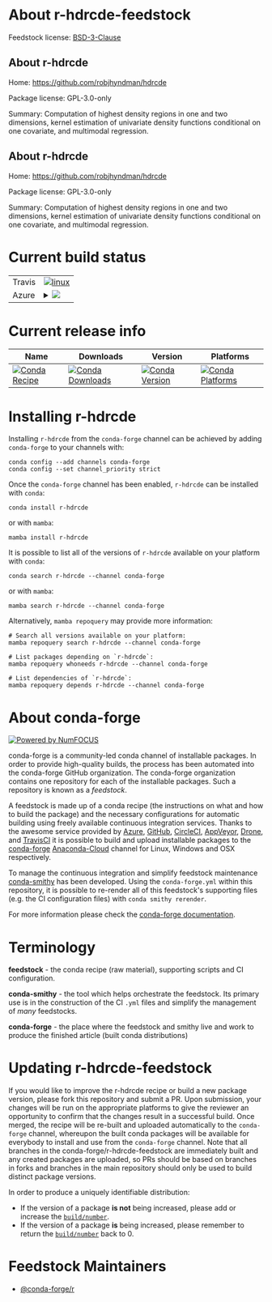 About r-hdrcde-feedstock
========================

Feedstock license: [BSD-3-Clause](https://github.com/conda-forge/r-hdrcde-feedstock/blob/main/LICENSE.txt)


About r-hdrcde
--------------

Home: https://github.com/robjhyndman/hdrcde

Package license: GPL-3.0-only

Summary: Computation of highest density regions in one and two dimensions, kernel estimation of univariate density functions conditional on one covariate, and multimodal regression.

About r-hdrcde
--------------

Home: https://github.com/robjhyndman/hdrcde

Package license: GPL-3.0-only

Summary: Computation of highest density regions in one and two dimensions, kernel estimation of univariate density functions conditional on one covariate, and multimodal regression.

Current build status
====================


<table><tr>
    <td>Travis</td>
    <td>
      <a href="https://app.travis-ci.com/conda-forge/r-hdrcde-feedstock">
        <img alt="linux" src="https://img.shields.io/travis/com/conda-forge/r-hdrcde-feedstock/main.svg?label=Linux">
      </a>
    </td>
  </tr>
    
  <tr>
    <td>Azure</td>
    <td>
      <details>
        <summary>
          <a href="https://dev.azure.com/conda-forge/feedstock-builds/_build/latest?definitionId=1231&branchName=main">
            <img src="https://dev.azure.com/conda-forge/feedstock-builds/_apis/build/status/r-hdrcde-feedstock?branchName=main">
          </a>
        </summary>
        <table>
          <thead><tr><th>Variant</th><th>Status</th></tr></thead>
          <tbody><tr>
              <td>linux_64_r_base4.2</td>
              <td>
                <a href="https://dev.azure.com/conda-forge/feedstock-builds/_build/latest?definitionId=1231&branchName=main">
                  <img src="https://dev.azure.com/conda-forge/feedstock-builds/_apis/build/status/r-hdrcde-feedstock?branchName=main&jobName=linux&configuration=linux%20linux_64_r_base4.2" alt="variant">
                </a>
              </td>
            </tr><tr>
              <td>linux_64_r_base4.3</td>
              <td>
                <a href="https://dev.azure.com/conda-forge/feedstock-builds/_build/latest?definitionId=1231&branchName=main">
                  <img src="https://dev.azure.com/conda-forge/feedstock-builds/_apis/build/status/r-hdrcde-feedstock?branchName=main&jobName=linux&configuration=linux%20linux_64_r_base4.3" alt="variant">
                </a>
              </td>
            </tr><tr>
              <td>linux_aarch64_r_base4.2</td>
              <td>
                <a href="https://dev.azure.com/conda-forge/feedstock-builds/_build/latest?definitionId=1231&branchName=main">
                  <img src="https://dev.azure.com/conda-forge/feedstock-builds/_apis/build/status/r-hdrcde-feedstock?branchName=main&jobName=linux&configuration=linux%20linux_aarch64_r_base4.2" alt="variant">
                </a>
              </td>
            </tr><tr>
              <td>linux_aarch64_r_base4.3</td>
              <td>
                <a href="https://dev.azure.com/conda-forge/feedstock-builds/_build/latest?definitionId=1231&branchName=main">
                  <img src="https://dev.azure.com/conda-forge/feedstock-builds/_apis/build/status/r-hdrcde-feedstock?branchName=main&jobName=linux&configuration=linux%20linux_aarch64_r_base4.3" alt="variant">
                </a>
              </td>
            </tr><tr>
              <td>linux_ppc64le_r_base4.2</td>
              <td>
                <a href="https://dev.azure.com/conda-forge/feedstock-builds/_build/latest?definitionId=1231&branchName=main">
                  <img src="https://dev.azure.com/conda-forge/feedstock-builds/_apis/build/status/r-hdrcde-feedstock?branchName=main&jobName=linux&configuration=linux%20linux_ppc64le_r_base4.2" alt="variant">
                </a>
              </td>
            </tr><tr>
              <td>linux_ppc64le_r_base4.3</td>
              <td>
                <a href="https://dev.azure.com/conda-forge/feedstock-builds/_build/latest?definitionId=1231&branchName=main">
                  <img src="https://dev.azure.com/conda-forge/feedstock-builds/_apis/build/status/r-hdrcde-feedstock?branchName=main&jobName=linux&configuration=linux%20linux_ppc64le_r_base4.3" alt="variant">
                </a>
              </td>
            </tr><tr>
              <td>osx_64_r_base4.2</td>
              <td>
                <a href="https://dev.azure.com/conda-forge/feedstock-builds/_build/latest?definitionId=1231&branchName=main">
                  <img src="https://dev.azure.com/conda-forge/feedstock-builds/_apis/build/status/r-hdrcde-feedstock?branchName=main&jobName=osx&configuration=osx%20osx_64_r_base4.2" alt="variant">
                </a>
              </td>
            </tr><tr>
              <td>osx_64_r_base4.3</td>
              <td>
                <a href="https://dev.azure.com/conda-forge/feedstock-builds/_build/latest?definitionId=1231&branchName=main">
                  <img src="https://dev.azure.com/conda-forge/feedstock-builds/_apis/build/status/r-hdrcde-feedstock?branchName=main&jobName=osx&configuration=osx%20osx_64_r_base4.3" alt="variant">
                </a>
              </td>
            </tr><tr>
              <td>win_64</td>
              <td>
                <a href="https://dev.azure.com/conda-forge/feedstock-builds/_build/latest?definitionId=1231&branchName=main">
                  <img src="https://dev.azure.com/conda-forge/feedstock-builds/_apis/build/status/r-hdrcde-feedstock?branchName=main&jobName=win&configuration=win%20win_64_" alt="variant">
                </a>
              </td>
            </tr>
          </tbody>
        </table>
      </details>
    </td>
  </tr>
</table>

Current release info
====================

| Name | Downloads | Version | Platforms |
| --- | --- | --- | --- |
| [![Conda Recipe](https://img.shields.io/badge/recipe-r--hdrcde-green.svg)](https://anaconda.org/conda-forge/r-hdrcde) | [![Conda Downloads](https://img.shields.io/conda/dn/conda-forge/r-hdrcde.svg)](https://anaconda.org/conda-forge/r-hdrcde) | [![Conda Version](https://img.shields.io/conda/vn/conda-forge/r-hdrcde.svg)](https://anaconda.org/conda-forge/r-hdrcde) | [![Conda Platforms](https://img.shields.io/conda/pn/conda-forge/r-hdrcde.svg)](https://anaconda.org/conda-forge/r-hdrcde) |

Installing r-hdrcde
===================

Installing `r-hdrcde` from the `conda-forge` channel can be achieved by adding `conda-forge` to your channels with:

```
conda config --add channels conda-forge
conda config --set channel_priority strict
```

Once the `conda-forge` channel has been enabled, `r-hdrcde` can be installed with `conda`:

```
conda install r-hdrcde
```

or with `mamba`:

```
mamba install r-hdrcde
```

It is possible to list all of the versions of `r-hdrcde` available on your platform with `conda`:

```
conda search r-hdrcde --channel conda-forge
```

or with `mamba`:

```
mamba search r-hdrcde --channel conda-forge
```

Alternatively, `mamba repoquery` may provide more information:

```
# Search all versions available on your platform:
mamba repoquery search r-hdrcde --channel conda-forge

# List packages depending on `r-hdrcde`:
mamba repoquery whoneeds r-hdrcde --channel conda-forge

# List dependencies of `r-hdrcde`:
mamba repoquery depends r-hdrcde --channel conda-forge
```


About conda-forge
=================

[![Powered by
NumFOCUS](https://img.shields.io/badge/powered%20by-NumFOCUS-orange.svg?style=flat&colorA=E1523D&colorB=007D8A)](https://numfocus.org)

conda-forge is a community-led conda channel of installable packages.
In order to provide high-quality builds, the process has been automated into the
conda-forge GitHub organization. The conda-forge organization contains one repository
for each of the installable packages. Such a repository is known as a *feedstock*.

A feedstock is made up of a conda recipe (the instructions on what and how to build
the package) and the necessary configurations for automatic building using freely
available continuous integration services. Thanks to the awesome service provided by
[Azure](https://azure.microsoft.com/en-us/services/devops/), [GitHub](https://github.com/),
[CircleCI](https://circleci.com/), [AppVeyor](https://www.appveyor.com/),
[Drone](https://cloud.drone.io/welcome), and [TravisCI](https://travis-ci.com/)
it is possible to build and upload installable packages to the
[conda-forge](https://anaconda.org/conda-forge) [Anaconda-Cloud](https://anaconda.org/)
channel for Linux, Windows and OSX respectively.

To manage the continuous integration and simplify feedstock maintenance
[conda-smithy](https://github.com/conda-forge/conda-smithy) has been developed.
Using the ``conda-forge.yml`` within this repository, it is possible to re-render all of
this feedstock's supporting files (e.g. the CI configuration files) with ``conda smithy rerender``.

For more information please check the [conda-forge documentation](https://conda-forge.org/docs/).

Terminology
===========

**feedstock** - the conda recipe (raw material), supporting scripts and CI configuration.

**conda-smithy** - the tool which helps orchestrate the feedstock.
                   Its primary use is in the construction of the CI ``.yml`` files
                   and simplify the management of *many* feedstocks.

**conda-forge** - the place where the feedstock and smithy live and work to
                  produce the finished article (built conda distributions)


Updating r-hdrcde-feedstock
===========================

If you would like to improve the r-hdrcde recipe or build a new
package version, please fork this repository and submit a PR. Upon submission,
your changes will be run on the appropriate platforms to give the reviewer an
opportunity to confirm that the changes result in a successful build. Once
merged, the recipe will be re-built and uploaded automatically to the
`conda-forge` channel, whereupon the built conda packages will be available for
everybody to install and use from the `conda-forge` channel.
Note that all branches in the conda-forge/r-hdrcde-feedstock are
immediately built and any created packages are uploaded, so PRs should be based
on branches in forks and branches in the main repository should only be used to
build distinct package versions.

In order to produce a uniquely identifiable distribution:
 * If the version of a package **is not** being increased, please add or increase
   the [``build/number``](https://docs.conda.io/projects/conda-build/en/latest/resources/define-metadata.html#build-number-and-string).
 * If the version of a package **is** being increased, please remember to return
   the [``build/number``](https://docs.conda.io/projects/conda-build/en/latest/resources/define-metadata.html#build-number-and-string)
   back to 0.

Feedstock Maintainers
=====================

* [@conda-forge/r](https://github.com/conda-forge/r/)

